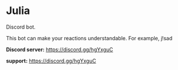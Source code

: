 # Julia
Discord bot.

This bot can make your reactions understandable. For example, j!sad

__**Discord server:**__ https://discord.gg/hgYxguC

__**support:**__ https://discord.gg/hgYxguC
